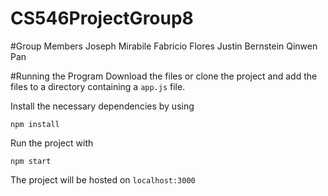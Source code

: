 # CS546ProjectGroup8

#Group Members
Joseph Mirabile
Fabricio Flores
Justin Bernstein
Qinwen Pan

#Running the Program
Download the files or clone the project and add the files to a directory containing a ```app.js``` file.

Install the necessary dependencies by using
```
npm install
```

Run the project with
```
npm start
```

The project will be hosted on ```localhost:3000``` 
